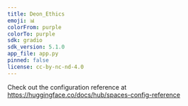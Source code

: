 ```yaml
---
title: Deon_Ethics
emoji: 📊
colorFrom: purple
colorTo: purple
sdk: gradio
sdk_version: 5.1.0
app_file: app.py
pinned: false
license: cc-by-nc-nd-4.0
---
```


Check out the configuration reference at https://huggingface.co/docs/hub/spaces-config-reference
